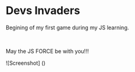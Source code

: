 <h1>Devs Invaders</h1>

<p>Begining of my first game during my JS learning.</p>
</br>
<p>May the JS FORCE be with you!!!</p>

![Screenshot] ()
